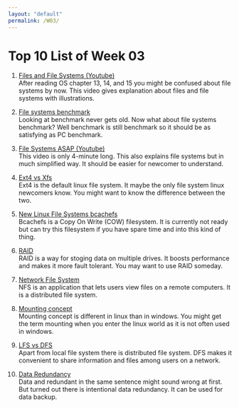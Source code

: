 ```yaml
---
layout: "default"
permalink: /W03/
---
```


# Top 10 List of Week 03

1. [Files and File Systems (Youtube)](https://www.youtube.com/watch?v=KN8YgJnShPM)<br>
After reading OS chapter 13, 14, and 15 you might be confused about file systems by now. This video gives explanation about files and file systems with illustrations.

2. [File systems benchmark](https://www.phoronix.com/scan.php?page=article&item=linux-50-filesystems&num=1)<br>
Looking at benchmark never gets old. Now what about file systems benchmark? Well benchmark is still benchmark so it should be as satisfying as PC benchmark.

3. [File Systems ASAP (Youtube)](https://www.youtube.com/watch?v=BV0-EPUYuQc)<br>
This video is only 4-minute long. This also explains file systems but in much simplified way. It should be easier for newcomer to understand.

4. [Ext4 vs Xfs](https://computingforgeeks.com/ext4-vs-xfs-complete-comparison/)<br>
Ext4 is the default linux file system. It maybe the only file system linux newcomers know. You might want to know the difference between the two.

5. [New Linux File Systems bcachefs](https://thenewstack.io/an-introduction-to-new-linux-filesystem-bcachefs/)<br>
Bcachefs is a Copy On Write (COW) filesystem. It is currently not ready but can try this filesystem if you have spare time and into this kind of thing.

6. [RAID](https://searchstorage.techtarget.com/definition/RAID)<br>
RAID is a way for stoging data on multiple drives. It boosts performance and makes it more fault tolerant. You may want to use RAID someday. 

7. [Network File System](https://www.geeksforgeeks.org/network-file-system-nfs/)<br>
NFS is an application that lets users view files on a remote computers. It is a distributed file system. 

8. [Mounting concept](https://unix.stackexchange.com/questions/3247/understanding-mount-as-a-concept-in-the-os)<br>
Mounting concept is different in linux than in windows. You might get the term mounting when you enter the linux world as it is not often used in windows.

9. [LFS vs DFS](https://www.geeksforgeeks.org/difference-between-local-file-system-lfs-and-distributed-file-system-dfs/)<br>
Apart from local file system there is distributed file system. DFS makes it convenient to share information and files among users on a network.

10. [Data Redundancy](https://www.talend.com/resources/what-is-data-redundancy/)<br>
Data and redundant in the same sentence might sound wrong at first. But turned out there is intentional data redundancy. It can be used for data backup.

